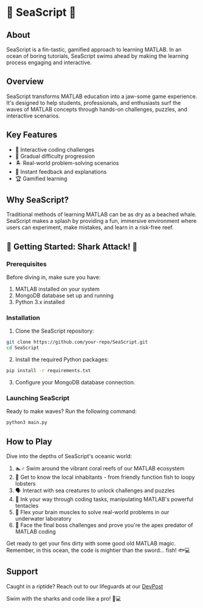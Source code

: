 # 🪼 SeaScript 🪸

## About
SeaScript is a fin-tastic, gamified approach to learning MATLAB. In an ocean of boring tutorials, SeaScript swims ahead by making the learning process engaging and interactive.

## Overview
SeaScript transforms MATLAB education into a jaw-some game experience. It's designed to help students, professionals, and enthusiasts surf the waves of MATLAB concepts through hands-on challenges, puzzles, and interactive scenarios.

## Key Features
- 🎣 Interactive coding challenges
- 🌊 Gradual difficulty progression
- 🏝️ Real-world problem-solving scenarios
- 🐠 Instant feedback and explanations
- 🏆 Gamified learning

## Why SeaScript?
Traditional methods of learning MATLAB can be as dry as a beached whale. SeaScript makes a splash by providing a fun, immersive environment where users can experiment, make mistakes, and learn in a risk-free reef.

## 🦈 Getting Started: Shark Attack! 🦈

### Prerequisites
Before diving in, make sure you have:
1. MATLAB installed on your system
2. MongoDB database set up and running
3. Python 3.x installed

### Installation
1. Clone the SeaScript repository:

```bash
git clone https://github.com/your-repo/SeaScript.git
cd SeaScript
```

2. Install the required Python packages:

```bash
pip install -r requirements.txt
```

3. Configure your MongoDB database connection.

### Launching SeaScript
Ready to make waves? Run the following command:

```python
python3 main.py
```

## How to Play
Dive into the depths of SeaScript's oceanic world:

1. 🏊♂️ Swim around the vibrant coral reefs of our MATLAB ecosystem
2. 🐠 Get to know the local inhabitants - from friendly function fish to loopy lobsters
3. 🗣️ Interact with sea creatures to unlock challenges and puzzles
4. 🦑 Ink your way through coding tasks, manipulating MATLAB's powerful tentacles
5. 🧠 Flex your brain muscles to solve real-world problems in our underwater laboratory
6. 🦈 Face the final boss challenges and prove you're the apex predator of MATLAB coding

Get ready to get your fins dirty with some good old MATLAB magic. Remember, in this ocean, the code is mightier than the sword... fish! 🐟💻

## Support
Caught in a riptide? Reach out to our lifeguards at our [DevPost](https://devpost.com/software/seascript)

Swim with the sharks and code like a pro! 🦈💻
